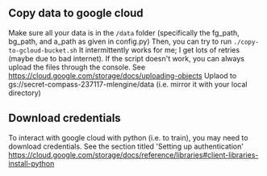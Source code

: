 ## Copy data to google cloud
Make sure all your data is in the `/data` folder (specifically the fg_path, bg_path, and a_path as given in config.py)
Then, you can try to run `./copy-to-gcloud-bucket.sh`
It intermittently works for me; I get lots of retries (maybe due to bad internet).
If the script doesn't work, you can always upload the files through the console.
See https://cloud.google.com/storage/docs/uploading-objects
Uplaod to gs://secret-compass-237117-mlengine/data (i.e. mirror it with your local directory)

## Download credentials
To interact with google cloud with python (i.e. to train), you may need to download credentials.
See the section titled 'Setting up authentication'
https://cloud.google.com/storage/docs/reference/libraries#client-libraries-install-python

